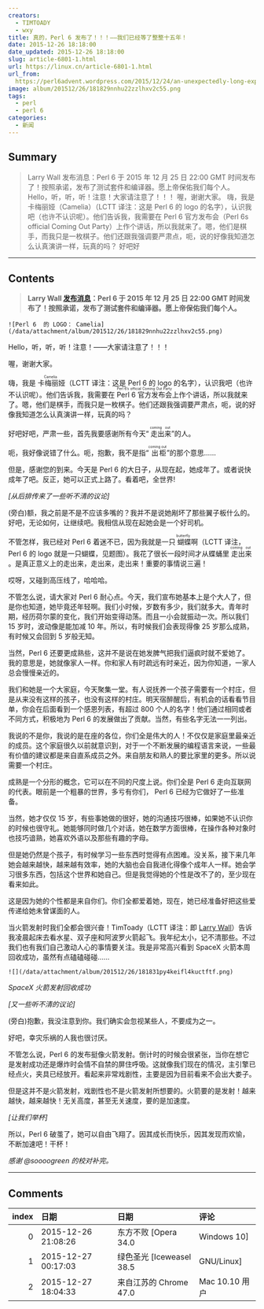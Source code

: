 ```yaml
---
creators:
  - TIMTOADY
  - wxy
title: 真的，Perl 6 发布了！！！——我们已经等了整整十五年！
date: 2015-12-26 18:18:00
date_updated: 2015-12-26 18:18:00
slug: article-6801-1.html
url: https://linux.cn/article-6801-1.html
url_from: 
  https://perl6advent.wordpress.com/2015/12/24/an-unexpectedly-long-expected-party/
image: album/201512/26/181829nnhu22zzlhxv2c55.png
tags:
  - perl
  - perl 6
categories:
  - 新闻
---
```


## Summary

> Larry Wall 发布消息：Perl 6 于 2015 年 12 月 25 日 22:00 GMT 时间发布了！按照承诺，发布了测试套件和编译器。愿上帝保佑我们每个人。    Hello，听，听，听！注意！大家请注意了！！！ 喔，谢谢大家。 嗨，我是卡梅丽娅（Camelia）（LCTT 译注：这是 Perl 6 的 logo 的名字），认识我吧（也许不认识呢）。他们告诉我，我需要在 Perl 6 官方发布会（Perl 6s official Coming Out Party）上作个讲话，所以我就来了。嗯，他们是棋手，而我只是一枚棋子。他们还跟我强调要严肃点，呃，说的好像我知道怎么认真演讲一样，玩真的吗？ 好吧好

***

<!-- more -->

## Contents

> 
> **Larry Wall [发布消息](https://twitter.com/TimToady/status/680511168713064448)：Perl 6 于 2015 年 12 月 25 日 22:00 GMT 时间发布了！按照承诺，发布了测试套件和编译器。愿上帝保佑我们每个人。**
> 
> 
> 

 

`![Perl 6  的 LOGO： Camelia](/data/attachment/album/201512/26/181829nnhu22zzlhxv2c55.png)`

Hello，听，听，听！注意！——大家请注意了！！！

喔，谢谢大家。

嗨，我是<ruby> 卡梅丽娅 <rp>  （ </rp> <rt>  Camelia </rt> <rp>  ） </rp></ruby>（LCTT 译注：这是 Perl 6 的 logo 的名字），认识我吧（也许不认识呢）。他们告诉我，我需要在 <ruby> Perl 6 官方发布会 <rp>  （ </rp> <rt>  Perl 6’s official Coming Out Party </rt> <rp>  ） </rp></ruby>上作个讲话，所以我就来了。嗯，他们是棋手，而我只是一枚棋子。他们还跟我强调要严肃点，呃，说的好像我知道怎么认真演讲一样，玩真的吗？

好吧好吧，严肃一些，首先我要感谢所有今天“<ruby> 走出来 <rp>  （ </rp> <rt>  coming out </rt> <rp>  ） </rp></ruby>”的人。

呃，我好像说错了什么。呃，抱歉，我不是指“<ruby> 出柜 <rp>  （ </rp> <rt>  coming out </rt> <rp>  ） </rp></ruby>”的那个意思……

但是，感谢您的到来。今天是 Perl 6 的大日子，从现在起，她成年了。或者说快成年了吧。反正，她可以正式上路了。看着吧，全世界!

*[从后排传来了一些听不清的议论]*

(旁白)额，我之前是不是不应该多嘴的？我并不是说她剐坏了那些翼子板什么的。好吧，无论如何，让继续吧。我相信从现在起她会是一个好司机。

不管怎样，我已经对 Perl 6 着迷不已，因为我就是一只<ruby> 蝴蝶 <rp>  （ </rp> <rt>  butterfly </rt> <rp>  ） </rp></ruby>啊（LCTT 译注，Perl 6 的 logo 就是一只蝴蝶，见题图）。我花了很长一段时间才从蝶蛹里<ruby> 走出来 <rp>  （ </rp> <rt>  coming out </rt> <rp>  ） </rp></ruby>。是真正意义上的走出来，走出来，走出来！重要的事情说三遍！

哎呀，又碰到高压线了，哈哈哈。

不管怎么说，请大家对 Perl 6 耐心点。今天，我们宣布她基本上是个大人了，但是你也知道，她毕竟还年轻啊。我们小时候，岁数有多少，我们就多大。青年时期，经历荷尔蒙的变化，我们开始变得动荡。而且一小会就振动一次。所以我们 15 岁时，波动像是能加减 10 年。所以，有时候我们会表现得像 25 岁那么成熟，有时候又会回到 5 岁般无知。

当然，Perl 6 还要更成熟些，这并不是说在她发脾气把我们逼疯时就不爱她了。我的意思是，她就像家人一样。你和家人有时疏远有时亲近，因为你知道，一家人总会慢慢亲近的。

我们和她是一个大家庭，今天聚集一堂。有人说抚养一个孩子需要有一个村庄，但是从来没有这样的孩子，也没有这样的村庄。明天宿醉醒后，有机会的话看看节目单，你会在后面看到一个感恩列表，有超过 800 个人的名字！他们通过相同或者不同方式，积极地为 Perl 6 的发展做出了贡献。当然，有些名字无法一一列出。

我说的不是你，我说的是在座的各位，你们全是伟大的人！不仅仅是家庭里最亲近的成员。这个家庭很久以前就意识到，对于一个不断发展的编程语言来说，一些最有价值的建议都是来自直系成员之外。来自朋友和熟人的要比家里的更多。所以说需要一个村庄。

成熟是一个分形的概念，它可以在不同的尺度上说。你们全是 Perl 6 走向互联网的代表。眼前是一个粗暴的世界，多亏有你们， Perl 6 已经为它做好了一些准备。

当然，她才仅仅 15 岁，有些事她做的很好，她的沟通技巧很棒，如果她不认识你的时候也很守礼。她能够同时做几个对话，她在数学方面很棒，在操作各种对象时也技巧谙熟，她喜欢外语以及那些有趣的字母。

但是她仍然是个孩子，有时候学习一些东西时觉得有点困难。没关系，接下来几年她会越来越快，越来越有效率，她的大脑也会自我进化得像个成年人一样。她会学习很多东西，包括这个世界和她自己。但是我觉得她的个性是改不了的，至少现在看来如此。

这是因为她的个性都是来自你们。你们全都爱着她，现在，她已经准备好把这些爱传递给她未曾谋面的人。

当火箭发射时我们全都会很兴奋！TimToady（LCTT 译注：即 [Larry Wall](https://twitter.com/TimToady)）告诉我凌晨起床去看水星、双子座和阿波罗火箭起飞。我年纪太小，记不清那些。不过我们也有我们自己激动人心的事情要关注。我是非常高兴看到 SpaceX 火箭本周回收成功，虽然有点磕磕碰碰……

`![](/data/attachment/album/201512/26/181831py4keifl4kuctftf.png)`

*SpaceX 火箭发射回收成功*

*[又一些听不清的议论]*

(旁白)抱歉，我没注意到你。我们确实会忽视某些人，不要成为之一。

好吧，幸灾乐祸的人我也很讨厌。

不管怎么说，Perl 6 的发布挺像火箭发射。倒计时的时候会很紧张，当你在想它是发射成功还是爆炸时会情不自禁的屏住呼吸。这就像我们现在的情况，主引擎已经点火，夹具已经放开。看起来非常戏剧性，主要是因为目前看来不会出大娄子。

但是这并不是火箭发射，戏剧性也不是火箭发射所想要的。火箭要的是发射！越来越快，越来越快！无关高度，甚至无关速度，要的是加速度。

*[让我们举杯]*

所以，Perl 6 破茧了，她可以自由飞翔了。因其成长而快乐，因其发现而欢愉，不断加速吧！干杯！

*感谢 @soooogreen 的校对补完。*

***

## Comments

|   index | 日期                | 日期                                  | 评论                                 |
|--------:|:--------------------|:--------------------------------------|:-------------------------------------|
|       0 | 2015-12-26 21:08:26 | 东方不败 [Opera 34.0|Windows 10]      | 几周前，PHP7发布，现在Perl6也发布了  |
|       1 | 2015-12-27 00:17:03 | 绿色圣光 [Iceweasel 38.5|GNU/Linux]   | 不会 Perl                            |
|       2 | 2015-12-27 18:04:33 | 来自江苏的 Chrome 47.0|Mac 10.10 用户 | 我们的编程语言又进步了，是吧？是吧！ |
